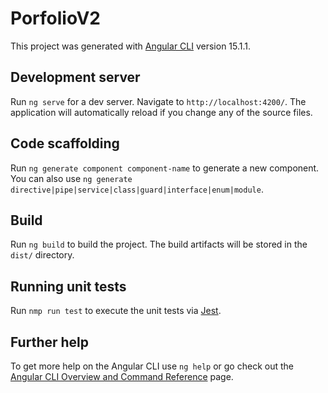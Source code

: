 # PorfolioV2

This project was generated with [Angular CLI](https://github.com/angular/angular-cli) version 15.1.1.

## Development server

Run `ng serve` for a dev server. Navigate to `http://localhost:4200/`. The application will automatically reload if you change any of the source files.

## Code scaffolding

Run `ng generate component component-name` to generate a new component. You can also use `ng generate directive|pipe|service|class|guard|interface|enum|module`.

## Build

Run `ng build` to build the project. The build artifacts will be stored in the `dist/` directory.

## Running unit tests

Run `nmp run test` to execute the unit tests via [Jest](https://github.com/facebook/jest).

## Further help

To get more help on the Angular CLI use `ng help` or go check out the [Angular CLI Overview and Command Reference](https://angular.io/cli) page.
